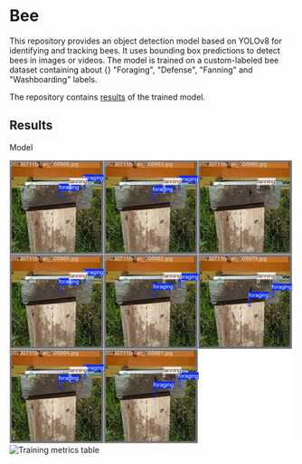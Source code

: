 # Bee

This repository provides an object detection model based on YOLOv8 for identifying and tracking bees. It uses bounding box predictions to detect bees in images or videos. The model is trained on a custom-labeled bee dataset containing about {} "Foraging", "Defense", "Fanning" and "Washboarding" labels.

The repository contains [results](yolov8-lstm) of the trained model.

## Results

Model 


<img src="yolov8-lstm/bee pic.jpg" alt="Sample inference showing detected bees" width="500"/>


<img src="https://i.imgur.com/DRn4L9p.png" alt="Training metrics table"/>
